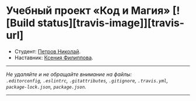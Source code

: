 # Учебный проект «Код и Магия» [![Build status][travis-image]][travis-url]

* Студент: [Петров Николай](https://htmlacademy.ru/profile/id890957).
* Наставник: [Ксения Филиппова](https://github.com/KseniaFilippova).

---

_Не удаляйте и не обращайте внимание на файлы:_<br>
_`.editorconfig`, `.eslintrc`, `.gitattributes`, `.gitignore`, `.travis.yml`, `package-lock.json`, `package.json`._

---

